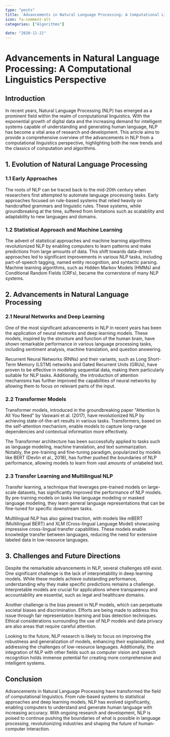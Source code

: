 ```yaml
---
type: "posts"
title: 'Advancements in Natural Language Processing: A Computational Linguistics Perspective'
icon: fa-comment-alt
categories: ["Algorithms"]

date: "2020-11-21"
---
```




# Advancements in Natural Language Processing: A Computational Linguistics Perspective

## Introduction

In recent years, Natural Language Processing (NLP) has emerged as a prominent field within the realm of computational linguistics. With the exponential growth of digital data and the increasing demand for intelligent systems capable of understanding and generating human language, NLP has become a vital area of research and development. This article aims to provide a comprehensive overview of the advancements in NLP from a computational linguistics perspective, highlighting both the new trends and the classics of computation and algorithms.

## 1. Evolution of Natural Language Processing

### 1.1 Early Approaches

The roots of NLP can be traced back to the mid-20th century when researchers first attempted to automate language processing tasks. Early approaches focused on rule-based systems that relied heavily on handcrafted grammars and linguistic rules. These systems, while groundbreaking at the time, suffered from limitations such as scalability and adaptability to new languages and domains.

### 1.2 Statistical Approach and Machine Learning

The advent of statistical approaches and machine learning algorithms revolutionized NLP by enabling computers to learn patterns and make predictions from large amounts of data. This shift towards data-driven approaches led to significant improvements in various NLP tasks, including part-of-speech tagging, named entity recognition, and syntactic parsing. Machine learning algorithms, such as Hidden Markov Models (HMMs) and Conditional Random Fields (CRFs), became the cornerstone of many NLP systems.

## 2. Advancements in Natural Language Processing

### 2.1 Neural Networks and Deep Learning

One of the most significant advancements in NLP in recent years has been the application of neural networks and deep learning models. These models, inspired by the structure and function of the human brain, have shown remarkable performance in various language processing tasks, including sentiment analysis, machine translation, and question answering.

Recurrent Neural Networks (RNNs) and their variants, such as Long Short-Term Memory (LSTM) networks and Gated Recurrent Units (GRUs), have proven to be effective in modeling sequential data, making them particularly suitable for NLP tasks. Additionally, the introduction of attention mechanisms has further improved the capabilities of neural networks by allowing them to focus on relevant parts of the input.

### 2.2 Transformer Models

Transformer models, introduced in the groundbreaking paper "Attention Is All You Need" by Vaswani et al. (2017), have revolutionized NLP by achieving state-of-the-art results in various tasks. Transformers, based on the self-attention mechanism, enable models to capture long-range dependencies and contextual information more effectively.

The Transformer architecture has been successfully applied to tasks such as language modeling, machine translation, and text summarization. Notably, the pre-training and fine-tuning paradigm, popularized by models like BERT (Devlin et al., 2018), has further pushed the boundaries of NLP performance, allowing models to learn from vast amounts of unlabeled text.

### 2.3 Transfer Learning and Multilingual NLP

Transfer learning, a technique that leverages pre-trained models on large-scale datasets, has significantly improved the performance of NLP models. By pre-training models on tasks like language modeling or masked language modeling, they learn general language representations that can be fine-tuned for specific downstream tasks.

Multilingual NLP has also gained traction, with models like mBERT (Multilingual BERT) and XLM (Cross-lingual Language Model) showcasing impressive cross-lingual transfer capabilities. These models enable knowledge transfer between languages, reducing the need for extensive labeled data in low-resource languages.

## 3. Challenges and Future Directions

Despite the remarkable advancements in NLP, several challenges still exist. One significant challenge is the lack of interpretability in deep learning models. While these models achieve outstanding performance, understanding why they make specific predictions remains a challenge. Interpretable models are crucial for applications where transparency and accountability are essential, such as legal and healthcare domains.

Another challenge is the bias present in NLP models, which can perpetuate societal biases and discrimination. Efforts are being made to address this issue through fair representation learning and bias detection techniques. Ethical considerations surrounding the use of NLP models and data privacy are also areas that require careful attention.

Looking to the future, NLP research is likely to focus on improving the robustness and generalization of models, enhancing their explainability, and addressing the challenges of low-resource languages. Additionally, the integration of NLP with other fields such as computer vision and speech recognition holds immense potential for creating more comprehensive and intelligent systems.

## Conclusion

Advancements in Natural Language Processing have transformed the field of computational linguistics. From rule-based systems to statistical approaches and deep learning models, NLP has evolved significantly, enabling computers to understand and generate human language with increasing accuracy. With ongoing research and development, NLP is poised to continue pushing the boundaries of what is possible in language processing, revolutionizing industries and shaping the future of human-computer interaction.